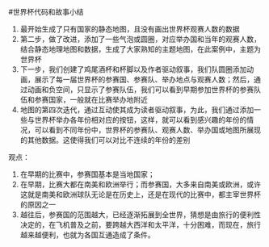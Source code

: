 #世界杯代码和故事小结
1. 最开始生成了只有国家的静态地图，且没有画出世界杯观赛人数的数据
2. 第二步，做了改进，添加了一些气泡或圆圈，对应举办国和当年的观赛人数，结合静态地理地图和数据，生成了大家熟知的主题地图，在此案例中，主题为世界杯
3. 下一步，我们创建了鸡尾酒杯和杯脚以及作者驱动叙事，我们队圆圈添加动画，展示了每一届世界杯的参赛国、参赛队、举办地点与观赛人数；然后，通过动画和负空间，只显示了参赛队伍，我们可以看到早期参加世界杯的参赛队伍和参赛国家，一般就在比赛举办地附近
4. 地图的第四次迭代，通过互动使其成为读者驱动叙事，为此，我们通过添加一些与世界杯举办各年份相对应的按钮，这样，就可以看到感兴趣的年份的情况，可以看到不同年份中，世界杯的参赛队、观赛人数、举办国或地图所展现的其他数据。这使得我们可以对比不连续的年份的差别


观点：

1. 在早期的比赛中，参赛国基本是当地国家；
2. 在早期，比赛大都在南美和欧洲举行；而参赛国，大多来自南美或欧洲，或许这就是南美和欧洲球队无论是在历史上，还是在现代的比赛中，都主宰世界杯的原因之一
3. 越往后，参赛国的范围越大，已经逐渐拓展到全世界，猜想是由旅行的便利性决定的，在飞机普及之前，要跨越大西洋和太平洋，十分困难，而现在，旅行越来越便利，也就为各国互通造成了条件。



